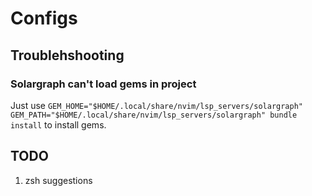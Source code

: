 # Configs

## Troublehshooting

### Solargraph can't load gems in project

Just use `GEM_HOME="$HOME/.local/share/nvim/lsp_servers/solargraph"
GEM_PATH="$HOME/.local/share/nvim/lsp_servers/solargraph" bundle install` to install gems.

## TODO

1) zsh suggestions
